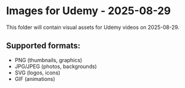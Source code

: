 # Images for Udemy - 2025-08-29

This folder will contain visual assets for Udemy videos on 2025-08-29.

## Supported formats:
- PNG (thumbnails, graphics)
- JPG/JPEG (photos, backgrounds)
- SVG (logos, icons)
- GIF (animations)
